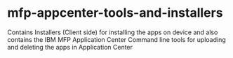 # mfp-appcenter-tools-and-installers
Contains Installers (Client side) for installing the apps on device and also contains the IBM MFP Application Center Command line tools for uploading and deleting the apps in Application Center
